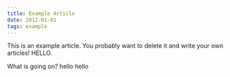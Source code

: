 ```yaml
---
title: Example Article
date: 2012-01-01
tags: example
---
```


This is an example article. You probably want to delete it and write your own articles! HELLO.

What is going on? hello hello
